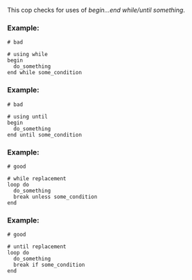 This cop checks for uses of *begin...end while/until something*.

### Example:

    # bad

    # using while
    begin
      do_something
    end while some_condition

### Example:

    # bad

    # using until
    begin
      do_something
    end until some_condition

### Example:

    # good

    # while replacement
    loop do
      do_something
      break unless some_condition
    end

### Example:

    # good

    # until replacement
    loop do
      do_something
      break if some_condition
    end